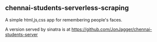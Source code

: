 
## chennai-students-serverless-scraping
A simple html,js,css app for remembering people's faces.

A version served by sinatra is at https://github.com/JonJagger/chennai-students-server